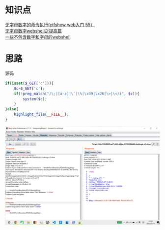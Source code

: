 # 知识点
[无字母数字的命令执行(ctfshow web入门 55）](https://blog.csdn.net/qq_46091464/article/details/108513145)<br />[无字母数字webshell之提高篇](https://www.leavesongs.com/PENETRATION/webshell-without-alphanum-advanced.html)<br />[一些不包含数字和字母的webshell](https://www.leavesongs.com/PENETRATION/webshell-without-alphanum.html?page=2#reply-list)
# 思路
源码
```php
if(isset($_GET['c'])){
    $c=$_GET['c'];
    if(!preg_match("/\;|[a-z]|\`|\%|\x09|\x26|\>|\</i", $c)){
        system($c);
    }
}else{
    highlight_file(__FILE__);
}
```
![image.png](./images/20231017_2350575025.png)
